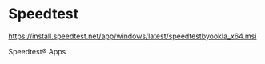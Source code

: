 # Speedtest

https://install.speedtest.net/app/windows/latest/speedtestbyookla_x64.msi

Speedtest® Apps

